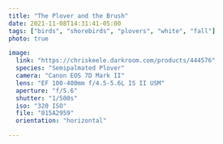 ```yaml
---
title: "The Plover and the Brush"
date: 2021-11-08T14:31:41-05:00
tags: ["birds", "shorebirds", "plovers", "white", "fall"]
photo: true

image:
  link: "https://chriskeele.darkroom.com/products/444576"
  species: "Semipalmated Plover"
  camera: "Canon EOS 7D Mark II"
  lens: "EF 100-400mm f/4.5-5.6L IS II USM"
  aperture: "f/5.6"
  shutter: "1/500s"
  iso: "320 ISO"
  file: "015A2959"
  orientation: "horizontal"

---
```

